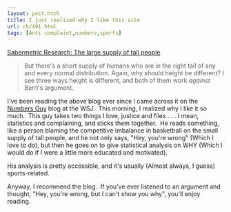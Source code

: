 ```yaml
---
layout: post.html
title: I just realized why I like this site
url: ch/491.html
tags: [Anti complaint,numbers,sports]
---
```

[Sabermetric Research: The large supply of tall people](http://sabermetricresearch.blogspot.com/2007/05/large-supply-of-tall-people.html)

> But there's a short supply of humans who are in the right tail of any and every normal distribution. Again, why should height be different? I see three ways height is different, and both of them work *against* Berri's argument.

I've been reading the above blog ever since I came across it on the [Numbers Guy](http://blogs.wsj.com/numbersguy/) blog at the WSJ.  This morning, I realized why I like it so much.  This guy takes two things I love, justice and files . . . I mean, statistics and complaining, and sticks them together.  He reads something, like a person blaming the competitive imbalance in basketball on the small supply of tall people, and he not only says, "Hey, you're wrong" (Which I love to do), but then he goes on to give statistical analysis on WHY (Which I would do if I were a little more educated and motivated).

His analysis is pretty accessible, and it's usually (Almost always, I guess) sports-related.

Anyway, I recommend the blog.  If you've ever listened to an argument and thought, "Hey, you're wrong, but I can't show you why", you'll enjoy reading.
